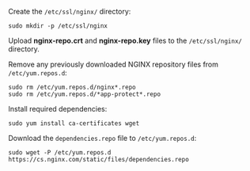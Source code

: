 Create the `/etc/ssl/nginx/` directory:

```shell
sudo mkdir -p /etc/ssl/nginx
```

Upload **nginx-repo.crt** and **nginx-repo.key** files to the `/etc/ssl/nginx/` directory.

Remove any previously downloaded NGINX repository files from `/etc/yum.repos.d`:

```shell
sudo rm /etc/yum.repos.d/nginx*.repo
sudo rm /etc/yum.repos.d/*app-protect*.repo
```

Install required dependencies:

```shell
sudo yum install ca-certificates wget
```

Download the `dependencies.repo` file to `/etc/yum.repos.d`:

```shell
sudo wget -P /etc/yum.repos.d https://cs.nginx.com/static/files/dependencies.repo
```